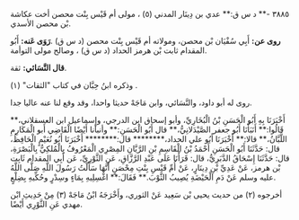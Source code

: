 ٣٨٨٥ -** د س ق:** عدي بن دِينَار المدني (٥) ، مولى أم قَيْس بِنْت محصن أخت عكاشة بْن محصن الأسدي.

**روى عن:** أَبِي سُفْيَان بْن محصن، ومولاته أم قَيْس بِنْت محصن (د س ق) .**رَوَى عَنه:** أَبُو المقدام ثابت بْن هرمز الحداد (د س ق) ، وصالح مولى التوأمة.

**قال النَّسَائي:** ثقة.

وذكره ابنُ حِبَّان في كتاب "الثقات" (١) .

روى له أبو داود، والنَّسَائي، وابن مَاجَهْ حديثا واحدا، وقد وقع لنا عنه عاليا جدا.

أَخْبَرَنَا بِهِ أَبُو الْحَسَنِ بْنُ الْبُخَارِيِّ، وأبو إسحاق ابن الدرجي، وإِسماعيل ابن العسقلاني،** قَالُوا:** أَنَبَأَنَا أَبُو جعفر الصَّيْدَلانِيُّ،** قال أَبُو الْحَسَنِ:** وأنبأنا أَيْضًا الْقَاضِي أَبو الْمَكَارِمِ اللَّبَّانُ،** قالا:** أَخْبَرَنَا أَبُو علي الحداد،******** قال:******** أَخْبَرَنَا أَبُو نُعَيْمٍ الْحَافِظُ، قال: حَدَّثَنَا أَبُو الْحَسَنِ أَحْمَدُ بْنُ الْقَاسِمِ بْنِ الرَّيَّانِ المِصْرِي الْمَعْرُوفُ بِالْمُلكِيُّ بِالْبَصْرَةِ، قال: حَدَّثَنَا إِسْحَاقُ الدَّبَرِيُّ، قال: قَرَأْنَا عَلَى عَبْدِ الرَّزَّاقِ، عَنِ الثَّوْرِيِّ، عَن أَبِي المقدام ثَابِت بْن هرمز، عَنْ عَدِيِّ بْنِ دِينَارٍ، عَنْ أُمِّ قَيْسِ بِنْتِ مِحْصَنٍ أَنَّهَا سَأَلْتُ رَسُولَ اللَّهِ صَلَّى اللَّهُ عليه وسلم عَنْ دَمِ الْحَيْضَةِ يُصِيبُ الثَّوْبَ.** فَقَالَ:** اغْسِلِيهِ بِمَاءٍ وسِدْرٍ وحُكِّيهِ بِضِلْعٍ.

أخرجوه (٢) من حديث يحيى بْن سَعِيد عَنْ الثوري، وأَخْرَجَهُ ابْنُ مَاجَهْ (٣) مِنْ حَدِيثِ ابْن مهدي عَنِ الثَّوْرِي أَيْضًا.